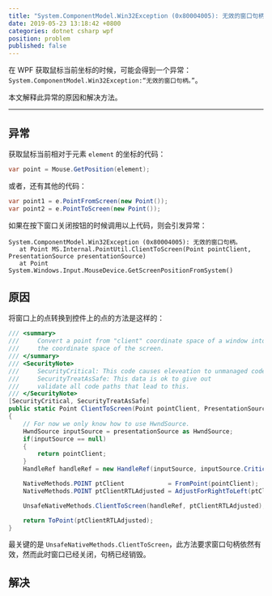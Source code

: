 ```yaml
---
title: "System.ComponentModel.Win32Exception (0x80004005): 无效的窗口句柄。"
date: 2019-05-23 13:18:42 +0800
categories: dotnet csharp wpf
position: problem
published: false
---
```


在 WPF 获取鼠标当前坐标的时候，可能会得到一个异常：`System.ComponentModel.Win32Exception:“无效的窗口句柄。”`。

本文解释此异常的原因和解决方法。

---

## 异常

获取鼠标当前相对于元素 `element` 的坐标的代码：

```csharp
var point = Mouse.GetPosition(element);
```

或者，还有其他的代码：

```csharp
var point1 = e.PointFromScreen(new Point());
var point2 = e.PointToScreen(new Point());
```

如果在按下窗口关闭按钮的时候调用以上代码，则会引发异常：

```
System.ComponentModel.Win32Exception (0x80004005): 无效的窗口句柄。
   at Point MS.Internal.PointUtil.ClientToScreen(Point pointClient, PresentationSource presentationSource)
   at Point System.Windows.Input.MouseDevice.GetScreenPositionFromSystem()
```

## 原因

将窗口上的点转换到控件上的点的方法是这样的：

```csharp
/// <summary>
///     Convert a point from "client" coordinate space of a window into
///     the coordinate space of the screen.
/// </summary>
/// <SecurityNote>
///     SecurityCritical: This code causes eleveation to unmanaged code via call to GetWindowLong
///     SecurityTreatAsSafe: This data is ok to give out
///     validate all code paths that lead to this.
/// </SecurityNote>
[SecurityCritical, SecurityTreatAsSafe]
public static Point ClientToScreen(Point pointClient, PresentationSource presentationSource)
{
    // For now we only know how to use HwndSource.
    HwndSource inputSource = presentationSource as HwndSource;
    if(inputSource == null)
    {
        return pointClient;
    }
    HandleRef handleRef = new HandleRef(inputSource, inputSource.CriticalHandle);

    NativeMethods.POINT ptClient            = FromPoint(pointClient);
    NativeMethods.POINT ptClientRTLAdjusted = AdjustForRightToLeft(ptClient, handleRef);

    UnsafeNativeMethods.ClientToScreen(handleRef, ptClientRTLAdjusted);

    return ToPoint(ptClientRTLAdjusted);
}
```

最关键的是 `UnsafeNativeMethods.ClientToScreen`，此方法要求窗口句柄依然有效，然而此时窗口已经关闭，句柄已经销毁。

## 解决

